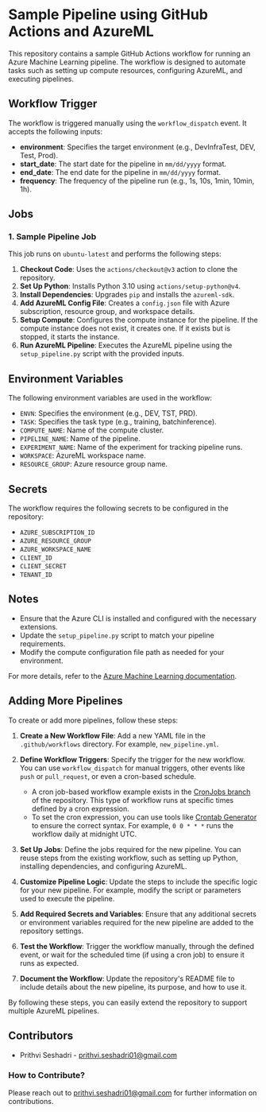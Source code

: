 
# Sample Pipeline using GitHub Actions and AzureML

This repository contains a sample GitHub Actions workflow for running an Azure Machine Learning pipeline. The workflow is designed to automate tasks such as setting up compute resources, configuring AzureML, and executing pipelines.

## Workflow Trigger

The workflow is triggered manually using the `workflow_dispatch` event. It accepts the following inputs:

- **environment**: Specifies the target environment (e.g., DevInfraTest, DEV, Test, Prod).
- **start_date**: The start date for the pipeline in `mm/dd/yyyy` format.
- **end_date**: The end date for the pipeline in `mm/dd/yyyy` format.
- **frequency**: The frequency of the pipeline run (e.g., 1s, 10s, 1min, 10min, 1h).

## Jobs

### 1. Sample Pipeline Job

This job runs on `ubuntu-latest` and performs the following steps:

1. **Checkout Code**: Uses the `actions/checkout@v3` action to clone the repository.
2. **Set Up Python**: Installs Python 3.10 using `actions/setup-python@v4`.
3. **Install Dependencies**: Upgrades `pip` and installs the `azureml-sdk`.
4. **Add AzureML Config File**: Creates a `config.json` file with Azure subscription, resource group, and workspace details.
5. **Setup Compute**: Configures the compute instance for the pipeline. If the compute instance does not exist, it creates one. If it exists but is stopped, it starts the instance.
6. **Run AzureML Pipeline**: Executes the AzureML pipeline using the `setup_pipeline.py` script with the provided inputs.

## Environment Variables

The following environment variables are used in the workflow:

- `ENVN`: Specifies the environment (e.g., DEV, TST, PRD).
- `TASK`: Specifies the task type (e.g., training, batchinference).
- `COMPUTE_NAME`: Name of the compute cluster.
- `PIPELINE_NAME`: Name of the pipeline.
- `EXPERIMENT_NAME`: Name of the experiment for tracking pipeline runs.
- `WORKSPACE`: AzureML workspace name.
- `RESOURCE_GROUP`: Azure resource group name.

## Secrets

The workflow requires the following secrets to be configured in the repository:

- `AZURE_SUBSCRIPTION_ID`
- `AZURE_RESOURCE_GROUP`
- `AZURE_WORKSPACE_NAME`
- `CLIENT_ID`
- `CLIENT_SECRET`
- `TENANT_ID`

## Notes

- Ensure that the Azure CLI is installed and configured with the necessary extensions.
- Update the `setup_pipeline.py` script to match your pipeline requirements.
- Modify the compute configuration file path as needed for your environment.

For more details, refer to the [Azure Machine Learning documentation](https://learn.microsoft.com/en-us/azure/machine-learning/).

## Adding More Pipelines

To create or add more pipelines, follow these steps:

1. **Create a New Workflow File**: Add a new YAML file in the `.github/workflows` directory. For example, `new_pipeline.yml`.

2. **Define Workflow Triggers**: Specify the trigger for the new workflow. You can use `workflow_dispatch` for manual triggers, other events like `push` or `pull_request`, or even a cron-based schedule.

   - A cron job-based workflow example exists in the [CronJobs branch](https://github.com/prithviSeshadri/GitActions-AzureML-Template/tree/CronJobs) of the repository. This type of workflow runs at specific times defined by a cron expression. 
   - To set the cron expression, you can use tools like [Crontab Generator](https://crontab.cronhub.io/) to ensure the correct syntax. For example, `0 0 * * *` runs the workflow daily at midnight UTC.

3. **Set Up Jobs**: Define the jobs required for the new pipeline. You can reuse steps from the existing workflow, such as setting up Python, installing dependencies, and configuring AzureML.

4. **Customize Pipeline Logic**: Update the steps to include the specific logic for your new pipeline. For example, modify the script or parameters used to execute the pipeline.

5. **Add Required Secrets and Variables**: Ensure that any additional secrets or environment variables required for the new pipeline are added to the repository settings.

6. **Test the Workflow**: Trigger the workflow manually, through the defined event, or wait for the scheduled time (if using a cron job) to ensure it runs as expected.

7. **Document the Workflow**: Update the repository's README file to include details about the new pipeline, its purpose, and how to use it.

By following these steps, you can easily extend the repository to support multiple AzureML pipelines.

## Contributors

- Prithvi Seshadri - [prithvi.seshadri01@gmail.com](mailto:prithvi.seshadri01@gmail.com)

### How to Contribute?

Please reach out to [prithvi.seshadri01@gmail.com](mailto:prithvi.seshadri01@gmail.com) for further information on contributions.

